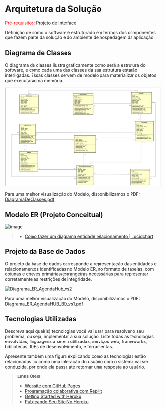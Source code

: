 # Arquitetura da Solução

<span style="color:red">Pré-requisitos: <a href="3-Projeto de Interface.md"> Projeto de Interface</a></span>

Definição de como o software é estruturado em termos dos componentes que fazem parte da solução e do ambiente de hospedagem da aplicação.

## Diagrama de Classes

O diagrama de classes ilustra graficamente como será a estrutura do software, e como cada uma das classes da sua estrutura estarão interligadas. Essas classes servem de modelo para materializar os objetos que executarão na memória.

<img src="img/DiagramaDeClasses.jpeg" alt="Descrição da imagem">

Para uma melhor visualização do Modelo, disponibilizamos o PDF: [DiagramaDeClasses.pdf](https://github.com/ICEI-PUC-Minas-PMV-ADS/AGENDAHUB/blob/main/docs/img/Diagrama%20de%20classes.pdf)

## Modelo ER (Projeto Conceitual)

![image](https://github.com/ICEI-PUC-Minas-PMV-ADS/AGENDAHUB/assets/129282137/f898abf4-a3a6-44e9-8908-cba71efab95e)


> - [Como fazer um diagrama entidade relacionamento | Lucidchart](https://www.lucidchart.com/pages/pt/como-fazer-um-diagrama-entidade-relacionamento)

## Projeto da Base de Dados

O projeto da base de dados corresponde à representação das entidades e relacionamentos identificadas no Modelo ER, no formato de tabelas, com colunas e chaves primárias/estrangeiras necessárias para representar corretamente as restrições de integridade.

![Diagrama_ER_AgendaHub_vs2](https://github.com/ICEI-PUC-Minas-PMV-ADS/AGENDAHUB/assets/130249437/97393a84-1408-47f5-90c2-05a583491a61)


Para uma melhor visualização do Modelo, disponibilizamos o PDF: [Diagrama_ER_AgendaHUB_BD_vs1.pdf](https://github.com/ICEI-PUC-Minas-PMV-ADS/AGENDAHUB/files/12708265/Diagrama_ER_AgendaHUB_BD_vs1.pdf)



## Tecnologias Utilizadas

Descreva aqui qual(is) tecnologias você vai usar para resolver o seu problema, ou seja, implementar a sua solução. Liste todas as tecnologias envolvidas, linguagens a serem utilizadas, serviços web, frameworks, bibliotecas, IDEs de desenvolvimento, e ferramentas.

Apresente também uma figura explicando como as tecnologias estão relacionadas ou como uma interação do usuário com o sistema vai ser conduzida, por onde ela passa até retornar uma resposta ao usuário.


> **Links Úteis**:
>
> - [Website com GitHub Pages](https://pages.github.com/)
> - [Programação colaborativa com Repl.it](https://repl.it/)
> - [Getting Started with Heroku](https://devcenter.heroku.com/start)
> - [Publicando Seu Site No Heroku](http://pythonclub.com.br/publicando-seu-hello-world-no-heroku.html)
